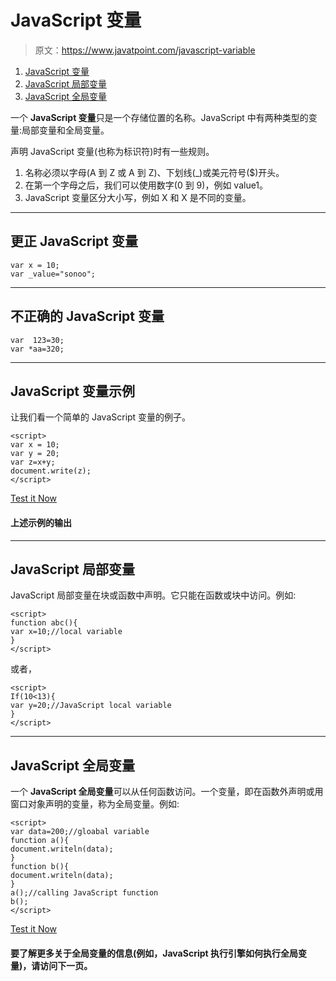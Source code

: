 # JavaScript 变量

> 原文：<https://www.javatpoint.com/javascript-variable>

1.  [JavaScript 变量](#)
2.  [JavaScript 局部变量](#local)
3.  [JavaScript 全局变量](#gloabl)

一个 **JavaScript 变量**只是一个存储位置的名称。JavaScript 中有两种类型的变量:局部变量和全局变量。

声明 JavaScript 变量(也称为标识符)时有一些规则。

1.  名称必须以字母(A 到 Z 或 A 到 Z)、下划线(_)或美元符号($)开头。
2.  在第一个字母之后，我们可以使用数字(0 到 9)，例如 value1。
3.  JavaScript 变量区分大小写，例如 X 和 X 是不同的变量。

* * *

## 更正 JavaScript 变量

```
var x = 10;
var _value="sonoo";

```

* * *

## 不正确的 JavaScript 变量

```
var  123=30;
var *aa=320;

```

* * *

## JavaScript 变量示例

让我们看一个简单的 JavaScript 变量的例子。

```
<script>
var x = 10;
var y = 20;
var z=x+y;
document.write(z);
</script>

```

[Test it Now](https://www.javatpoint.com/oprweb/test.jsp?filename=jsvariable1)

#### 上述示例的输出

* * *

 ## JavaScript 局部变量

JavaScript 局部变量在块或函数中声明。它只能在函数或块中访问。例如:

```
<script>
function abc(){
var x=10;//local variable
}
</script>

```

或者，

```
<script>
If(10<13){
var y=20;//JavaScript local variable
}
</script>

```

* * *

 ## JavaScript 全局变量

一个 **JavaScript 全局变量**可以从任何函数访问。一个变量，即在函数外声明或用窗口对象声明的变量，称为全局变量。例如:

```
<script>
var data=200;//gloabal variable
function a(){
document.writeln(data);
}
function b(){
document.writeln(data);
}
a();//calling JavaScript function
b();
</script>

```

[Test it Now](https://www.javatpoint.com/oprweb/test.jsp?filename=jsvariable2)

#### 要了解更多关于全局变量的信息(例如，JavaScript 执行引擎如何执行全局变量)，请访问下一页。